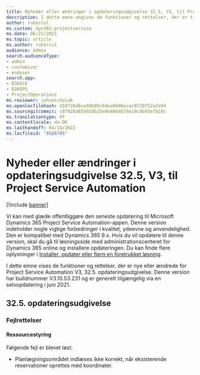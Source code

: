 ```yaml
---
title: Nyheder eller ændringer i opdateringsudgivelse 32.5, V3, til Project Service Automation
description: I dette emne angives de funktioner og rettelser, der er tilgængelige til Project Service Automation, opdateringsudgivelse 32.5, V3.
author: ruhercul
ms.custom: dyn365-projectservice
ms.date: 06/21/2021
ms.topic: article
ms.author: ruhercul
audience: Admin
search.audienceType:
- admin
- customizer
- enduser
search.app:
- D365CE
- D365PS
- ProjectOperations
ms.reviewer: johnmichalak
ms.openlocfilehash: d10726d6ce9db80c64ea9b08ecac0728f52a7e94
ms.sourcegitcommit: c0792bd65d92db25e0e8864879a19c4b93efb10c
ms.translationtype: HT
ms.contentlocale: da-DK
ms.lasthandoff: 04/14/2022
ms.locfileid: "8586705"
---
```

# <a name="whats-new-or-changed-in-project-service-automation-update-release-325-v3"></a>Nyheder eller ændringer i opdateringsudgivelse 32.5, V3, til Project Service Automation

[!include [banner](../includes/psa-now-project-operations.md)]

Vi kan med glæde offentliggøre den seneste opdatering til Microsoft Dynamics 365 Project Service Automation-appen. Denne version indeholder nogle vigtige forbedringer i kvalitet, ydeevne og anvendelighed. Den er kompatibel med Dynamics 365 9.x. Hvis du vil opdatere til denne version, skal du gå til løsningsside med administrationscenteret for Dynamics 365 online og installere opdateringen. Du kan finde flere oplysninger i [Installer, opdater eller fjern en foretrukket løsning](/power-platform/admin/install-remove-preferred-solution).

I dette emne vises de funktioner og rettelser, der er nye eller ændrede for Project Service Automation V3, 32.5. opdateringsudgivelse. Denne version har buildnummer V3.10.53.231 og er generelt tilgængelig via en selvopdatering i juni 2021.

## <a name="update-release-325"></a>32.5. opdateringsudgivelse

### <a name="bug-fixes"></a>Fejlrettelser

#### <a name="resource-management"></a>Ressourcestyring

Følgende fejl er blevet løst:

- Planlægningsområdet indlæses ikke korrekt, når eksisterende reservationer oprettes med koordinater.

